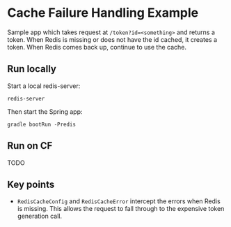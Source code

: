 # Cache Failure Handling Example

Sample app which takes request at `/token?id=<something>` and returns a token.
When Redis is missing or does not have the id cached, it creates a token. When Redis comes back up, continue to use the cache.

## Run locally

Start a local redis-server:
```
redis-server
```
Then start the Spring app:
```$xslt
gradle bootRun -Predis
```

## Run on CF
TODO

## Key points
* `RedisCacheConfig` and `RedisCacheError` intercept the errors when Redis is missing. This allows the request to fall through to the expensive token generation call.

